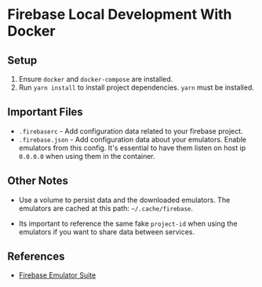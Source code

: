 # Firebase Local Development With Docker

## Setup

1. Ensure `docker` and `docker-compose` are installed.
1. Run `yarn install` to install project dependencies. `yarn` must be installed.

## Important Files

- `.firebaserc` - Add configuration data related to your firebase project.
- `.firebase.json` - Add configuration data about your emulators. Enable emulators from this config. It's essential to have them listen on host ip `0.0.0.0` when using them in the container.


## Other Notes
- Use a volume to persist data and the downloaded emulators. The emulators are cached at this path: `~/.cache/firebase`.

- Its important to reference the same fake `project-id` when using the emulators if you want to share data between services.


## References

- [Firebase Emulator Suite](https://firebase.google.com/docs/emulator-suite)
